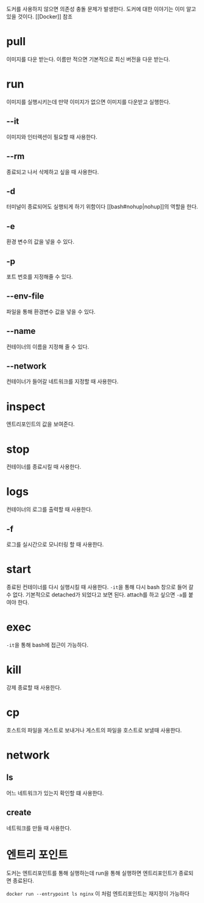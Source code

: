도커를 사용하지 않으면 의존성 충돌 문제가 발생한다.
도커에 대한 이야기는 이미 알고 있을 것이다.
[[Docker]] 참조

# pull
이미지를 다운 받는다.
이름만 적으면 기본적으로 최신 버전을 다운 받는다.

# run
이미지를 실행시키는데
만약 이미지가 없으면 이미지를 다운받고 실행한다.

## --it
이미지와 인터렉션이 필요할 때 사용한다.

## --rm
종료되고 나서 삭제하고 싶을 때 사용한다.

## -d
터미널이 종료되어도 실행되게 하기 위함이다
[[bash#nohup|nohup]]의 역할을 한다.

## -e
환경 변수의 값을 넣을 수 있다.

## -p
포트 번호를 지정해줄 수 있다.


## --env-file
파일을 통해 환경변수 값을 넣을 수 있다.

## --name
컨테이너의 이름을 지정해 줄 수 있다.

## --network
컨테이너가 들어갈 네트워크를 지정할 때 사용한다.


# inspect
엔트리포인트의 값을 보여준다.

# stop
컨테이너를 종료시킬 때 사용한다.

# logs
컨테이너의 로그를 출력할 때 사용한다.

## -f
로그를 실시간으로 모니터링 할 때 사용한다.

# start
종료된 컨테이너를 다시 실행시킬 때 사용한다.
`-it`을 통해 다시 bash 창으로 들어 갈 수 없다.
기본적으로 detached가 되었다고 보면 된다.
attach를 하고 싶으면 `-a`를 붙여야 한다.
# exec
`-it`을 통해 bash에 접근이 가능하다.

# kill
강제 종료할 때 사용한다.

# cp
호스트의 파일을 게스트로 보내거나
게스트의 파일을 호스트로 보낼때 사용한다.

# network

## ls
어느 네트워크가 있는지 확인할 떄 사용한다.

## create
네트워크를 만들 때 사용한다.

# 엔트리 포인트
도커는 엔트리포인트를 통해 실행하는데
run을 통해 실행하면 엔트리포인트가 종료되면 종료된다.

`docker run --entrypoint ls nginx`
이 처럼 엔트리포인트는 재지정이 가능하다


